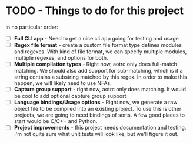 
# TODO - Things to do for this project
In no particular order:
- [ ] **Full CLI app** - Need to get a nice cli app going for testing and usage
- [ ] **Regex file format** - create a custom file format type defines modules and regexes. With
kind of file format, we can specify multiple modules, multiple regexes, and options for both.
- [ ] **Multiple compilation types** - Right now, aotrc only does full-match matching. We should
also add support for sub-matching, which is if a string contains a substring matched by this regex.
In order to make this happen, we will likely need to use NFAs.
- [ ] **Capture group support** - right now, aotrc only does matching. It would be cool to add
optional capture group support
- [ ] **Language bindings/Usage options** - Right now, we generate a raw object file to be
compiled into an existing project. To use this is other projects, we are going to need bindings
of sorts. A few good places to start would be C/C++ and Python.
- [ ] **Project improvements** - this project needs documentation and testing. I'm not quite sure
what unit tests will look like, but we'll figure it out.